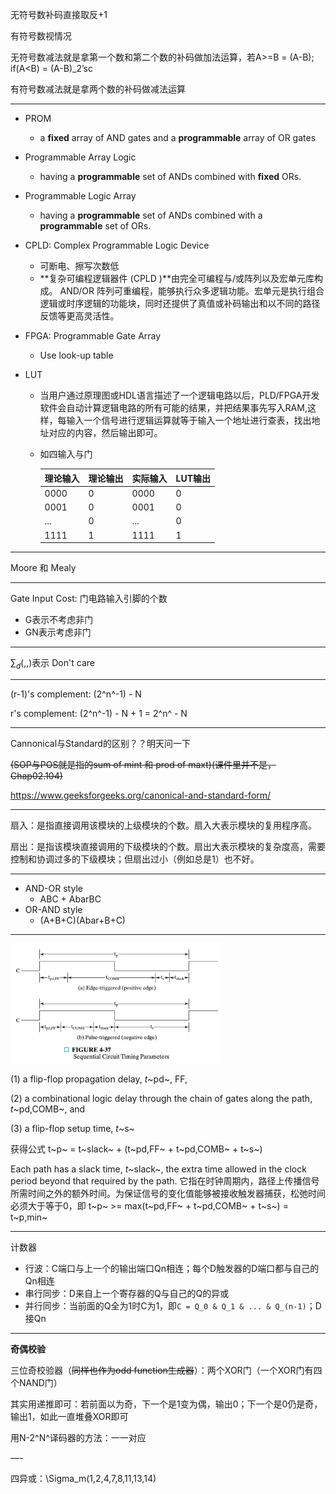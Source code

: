 无符号数补码直接取反+1

有符号数视情况

无符号数减法就是拿第一个数和第二个数的补码做加法运算，若A>=B = (A-B); if(A<B) = (A-B)_2’sc

有符号数减法就是拿两个数的补码做减法运算

---

* PROM
  
  * a **fixed** array of AND gates and a **programmable** array of OR gates
  
* Programmable Array Logic
  
  * having a **programmable** set of ANDs combined with **fixed** ORs.
  
* Programmable Logic Array
  
  * having a **programmable** set of ANDs combined with a **programmable** set of ORs.
  
* CPLD: Complex Programmable Logic Device

  * 可断电、擦写次数低
  * **复杂可编程逻辑器件 (CPLD )**由完全可编程与/或阵列以及宏单元库构成。 AND/OR 阵列可重编程，能够执行众多逻辑功能。宏单元是执行组合逻辑或时序逻辑的功能块，同时还提供了真值或补码输出和以不同的路径反馈等更高灵活性。

* FPGA: Programmable Gate Array
  
  * Use look-up table
  
* LUT

  * 当用户通过原理图或HDL语言描述了一个逻辑电路以后，PLD/FPGA开发软件会自动计算逻辑电路的所有可能的结果，并把结果事先写入RAM,这样，每输入一个信号进行逻辑运算就等于输入一个地址进行查表，找出地址对应的内容，然后输出即可。

  * 如四输入与门

    | 理论输入 | 理论输出 | 实际输入 | LUT输出 |
    | -------- | -------- | -------- | ------- |
    | 0000     | 0        | 0000     | 0       |
    | 0001     | 0        | 0001     | 0       |
    | ...      | 0        | ...      | 0       |
    | 1111     | 1        | 1111     | 1       |

    

---

Moore 和 Mealy

---

Gate Input Cost: 门电路输入引脚的个数

* G表示不考虑非门
* GN表示考虑非门

---

$\sum_d(,,)$表示 Don't care

---

(r-1)'s complement: (2^n^-1) - N

r's complement: (2^n^-1) - N + 1 = 2^n^ - N

---

Cannonical与Standard的区别？？明天问一下

~~(SOP与POS就是指的sum of mint 和 prod of maxt)(课件里并不是，Chap02.104)~~

https://www.geeksforgeeks.org/canonical-and-standard-form/

---

扇入：是指直接调用该模块的上级模块的个数。扇入大表示模块的复用程序高。 

扇出：是指该模块直接调用的下级模块的个数。扇出大表示模块的复杂度高，需要控制和协调过多的下级模块；但扇出过小（例如总是1）也不好。

---

* AND-OR style
  * ABC + AbarBC
* OR-AND style
  * (A+B+C)(Abar+B+C)

---

<img src="数逻注意事项.assets/image-20200111205832302.png" alt="image-20200111205832302" style="zoom:33%;" />

(1) a flip-flop propagation delay, *t*~pd~, FF, 

(2) a combinational logic delay through the chain of gates along the path, *t*~pd,COMB~, and

(3) a flip-flop setup time, *t*~s~

获得公式 t~p~ = t~slack~ + (t~pd,FF~ + t~pd,COMB~ + t~s~)

Each path has a slack time, *t*~slack~, the extra time allowed in the clock period beyond that required by the path. 它指在时钟周期内，路径上传播信号所需时间之外的额外时间。为保证信号的变化值能够被接收触发器捕获，松弛时间必须大于等于0，即 t~p~ >= max(t~pd,FF~ + t~pd,COMB~ + t~s~) = t~p,min~

---

计数器

* 行波：C端口与上一个的输出端口Qn相连；每个D触发器的D端口都与自己的Qn相连
* 串行同步：D来自上一个寄存器的Q与自己的Q的异或
* 并行同步：当前面的Q全为1时C为1，即`C = Q_0 & Q_1 & ... & Q_(n-1)`；D接Qn

---

**奇偶校验**

三位奇校验器（~~同样也作为odd function生成器~~）：两个XOR门（一个XOR门有四个NAND门）

其实用递推即可：若前面以为奇，下一个是1变为偶，输出0；下一个是0仍是奇，输出1，如此一直堆叠XOR即可

用N-2^N^译码器的方法：一一对应

—-

四异或：\Sigma_m(1,2,4,7,8,11,13,14)